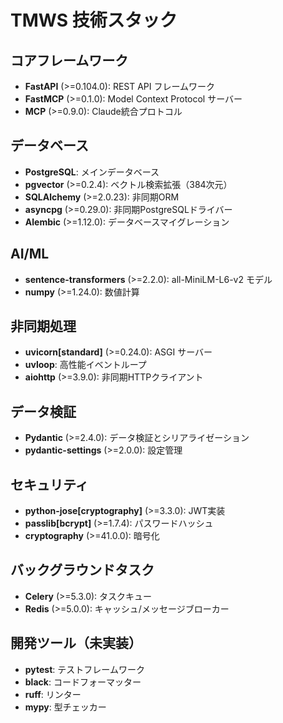 # TMWS 技術スタック

## コアフレームワーク
- **FastAPI** (>=0.104.0): REST API フレームワーク
- **FastMCP** (>=0.1.0): Model Context Protocol サーバー
- **MCP** (>=0.9.0): Claude統合プロトコル

## データベース
- **PostgreSQL**: メインデータベース
- **pgvector** (>=0.2.4): ベクトル検索拡張（384次元）
- **SQLAlchemy** (>=2.0.23): 非同期ORM
- **asyncpg** (>=0.29.0): 非同期PostgreSQLドライバー
- **Alembic** (>=1.12.0): データベースマイグレーション

## AI/ML
- **sentence-transformers** (>=2.2.0): all-MiniLM-L6-v2 モデル
- **numpy** (>=1.24.0): 数値計算

## 非同期処理
- **uvicorn[standard]** (>=0.24.0): ASGI サーバー
- **uvloop**: 高性能イベントループ
- **aiohttp** (>=3.9.0): 非同期HTTPクライアント

## データ検証
- **Pydantic** (>=2.4.0): データ検証とシリアライゼーション
- **pydantic-settings** (>=2.0.0): 設定管理

## セキュリティ
- **python-jose[cryptography]** (>=3.3.0): JWT実装
- **passlib[bcrypt]** (>=1.7.4): パスワードハッシュ
- **cryptography** (>=41.0.0): 暗号化

## バックグラウンドタスク
- **Celery** (>=5.3.0): タスクキュー
- **Redis** (>=5.0.0): キャッシュ/メッセージブローカー

## 開発ツール（未実装）
- **pytest**: テストフレームワーク
- **black**: コードフォーマッター
- **ruff**: リンター
- **mypy**: 型チェッカー